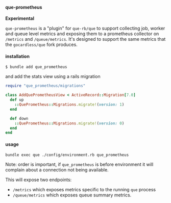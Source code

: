 #### que-prometheus

**Experimental**

`que-prometheus` is a "plugin" for `que-rb/que` to support collecting job, worker and queue level metrics and exposing them to a prometheus collector on `/metrics` and `/queue/metrics`.
It's designed to support the same metrics that the `gocardless/que` fork produces.

#### installation

```
$ bundle add que_prometheus
```

and add the stats view using a rails migration

```ruby
require "que_prometheus/migrations"

class AddQuePrometheusView < ActiveRecord::Migration[7.0]
  def up
    ::QuePrometheus::Migrations.migrate!(version: 1)
  end

  def down
    ::QuePrometheus::Migrations.migrate!(version: 0)
  end
end
```

#### usage

`bundle exec que ./config/environment.rb que_prometheus`

Note: order is important, if `que_prometheus` is before environment it will complain about a connection not being available.

This will expose two endpoints:

- `/metrics` which exposes metrics specific to the running `que` process
- `/queue/metrics` which exposes queue summary metrics.
